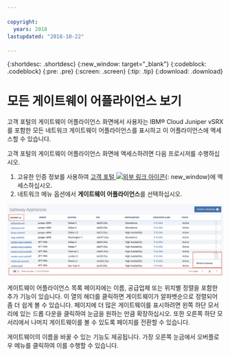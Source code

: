 ```yaml
---

copyright:
  years: 2018
lastupdated: "2018-10-22"

---
```


{:shortdesc: .shortdesc}
{:new_window: target="_blank"}
{:codeblock: .codeblock}
{:pre: .pre}
{:screen: .screen}
{:tip: .tip}
{:download: .download}

# 모든 게이트웨이 어플라이언스 보기

고객 포털의 게이트웨이 어플라이언스 화면에서 사용자는 IBM® Cloud Juniper vSRX를 포함한 모든 네트워크 게이트웨이 어플라이언스를 표시하고 이 어플라이언스에 액세스할 수 있습니다.   

고객 포털의 게이트웨이 어플라이언스 화면에 액세스하려면 다음 프로시저를 수행하십시오.

1. 고유한 인증 정보를 사용하여 [고객 포털 ![외부 링크 아이콘](../../icons/launch-glyph.svg "외부 링크 아이콘")](https://control.softlayer.com/){: new_window}에 액세스하십시오. 
2. 네트워크 메뉴 옵션에서 **게이트웨이 어플라이언스**를 선택하십시오.

<img src="images/gateway-apps.png" alt="그림" style="width: 700px;"/>
  
게이트웨이 어플라이언스 목록 페이지에는 이름, 공급업체 또는 위치별 정렬을 포함한 추가 기능이 있습니다. 이 열의 헤더를 클릭하면 게이트웨이가 알파벳순으로 정렬되어 좀 더 쉽게 볼 수 있습니다. 페이지에 더 많은 게이트웨이를 표시하려면 왼쪽 하단 모서리에 있는 드롭 다운을 클릭하여 눈금을 원하는 만큼 확장하십시오. 또한 오른쪽 하단 모서리에서 나머지 게이트웨이를 볼 수 있도록 페이지를 전환할 수 있습니다.   

게이트웨이의 이름을 바꿀 수 있는 기능도 제공됩니다. 가장 오른쪽 눈금에서 오버플로우 메뉴를 클릭하여 이를 수행할 수 있습니다. 

